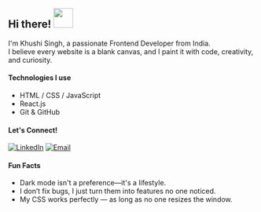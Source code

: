 ## Hi there! <img src="https://camo.githubusercontent.com/d04509037f646eab5c2d6d130574ef059fa8eef92e45a139a827a8d06e9d5042/68747470733a2f2f656d6f6a69732e736c61636b6d6f6a69732e636f6d2f656d6f6a69732f696d616765732f313533363335313037352f343539342f626c6f622d776176652e676966" width="40"/>

I'm Khushi Singh, a passionate Frontend Developer from India.<br>
I believe every website is a blank canvas, and I paint it with code, creativity, and curiosity.

####  Technologies I use

- HTML / CSS / JavaScript
- React.js 
- Git & GitHub

####  Let's Connect!

[![LinkedIn](https://img.shields.io/badge/LinkedIn-%230077B5.svg?style=for-the-badge&logo=linkedin&logoColor=white)](https://linkedin.com/in/khushisingh50)
[![Email](https://img.shields.io/badge/Email-D14836?style=for-the-badge&logo=gmail&logoColor=white)](mailto:ksingh237890@gmail.com)

####  Fun Facts

-  Dark mode isn't a preference—it's a lifestyle.
-  I don’t fix bugs, I just turn them into features no one noticed.
-  My CSS works perfectly — as long as no one resizes the window.




<!--
**Khushisingh-dev/Khushisingh-dev** is a ✨ _special_ ✨ repository because its `README.md` (this file) appears on your GitHub profile.

Here are some ideas to get you started:

- 🔭 I’m currently working on ...
- 🌱 I’m currently learning ...
- 👯 I’m looking to collaborate on ...
- 🤔 I’m looking for help with ...
- 💬 Ask me about ...
- 📫 How to reach me: ...
- 😄 Pronouns: ...
- ⚡ Fun fact: ...
-->
